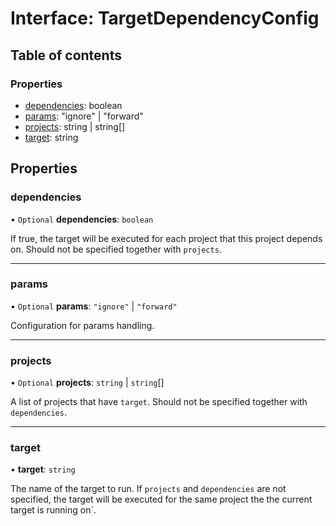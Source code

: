 # Interface: TargetDependencyConfig

## Table of contents

### Properties

- [dependencies](../../reference/core-api/devkit/documents/TargetDependencyConfig#dependencies): boolean
- [params](../../reference/core-api/devkit/documents/TargetDependencyConfig#params): "ignore" | "forward"
- [projects](../../reference/core-api/devkit/documents/TargetDependencyConfig#projects): string | string[]
- [target](../../reference/core-api/devkit/documents/TargetDependencyConfig#target): string

## Properties

### dependencies

• `Optional` **dependencies**: `boolean`

If true, the target will be executed for each project that this project depends on.
Should not be specified together with `projects`.

---

### params

• `Optional` **params**: `"ignore"` \| `"forward"`

Configuration for params handling.

---

### projects

• `Optional` **projects**: `string` \| `string`[]

A list of projects that have `target`.
Should not be specified together with `dependencies`.

---

### target

• **target**: `string`

The name of the target to run. If `projects` and `dependencies` are not specified,
the target will be executed for the same project the the current target is running on`.
